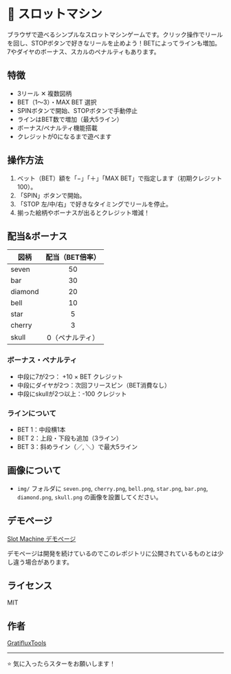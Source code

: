 # 🎰 スロットマシン

ブラウザで遊べるシンプルなスロットマシンゲームです。クリック操作でリールを回し、STOPボタンで好きなリールを止めよう！BETによってラインも増加。7やダイヤのボーナス、スカルのペナルティもあります。

## 特徴

- 3リール ✕ 複数図柄
- BET（1〜3）・MAX BET 選択
- SPINボタンで開始、STOPボタンで手動停止
- ラインはBET数で増加（最大5ライン）
- ボーナス/ペナルティ機能搭載
- クレジットが0になるまで遊べます

## 操作方法

1. ベット（BET）額を「−」「＋」「MAX BET」で指定します（初期クレジット100）。
2. 「SPIN」ボタンで開始。
3. 「STOP 左/中/右」で好きなタイミングでリールを停止。
4. 揃った絵柄やボーナスが出るとクレジット増減！

## 配当&ボーナス

| 図柄        | 配当（BET倍率）   |
|-------------|:----------------:|
| seven       |       50         |
| bar         |       30         |
| diamond     |       20         |
| bell        |       10         |
| star        |        5         |
| cherry      |        3         |
| skull       |   0（ペナルティ）|

### ボーナス・ペナルティ

- 中段に7が2つ： +10 × BET クレジット
- 中段にダイヤが2つ：次回フリースピン（BET消費なし）
- 中段にskullが2つ以上：-100 クレジット

### ラインについて

- BET 1：中段横1本
- BET 2：上段・下段も追加（3ライン）
- BET 3：斜めライン（／, ＼）で最大5ライン

## 画像について

- `img/` フォルダに `seven.png`, `cherry.png`, `bell.png`, `star.png`, `bar.png`, `diamond.png`, `skull.png` の画像を設置してください。

## デモページ

[Slot Machine デモページ](https://ss872927.stars.ne.jp/slot/)

デモページは開発を続けているのでこのレポジトリに公開されているものとは少し違う場合があります。

## ライセンス

MIT

## 作者

[GratifluxTools](https://github.com/GratifluxTools/slot-machine.git)

---

⭐ 気に入ったらスターをお願いします！

